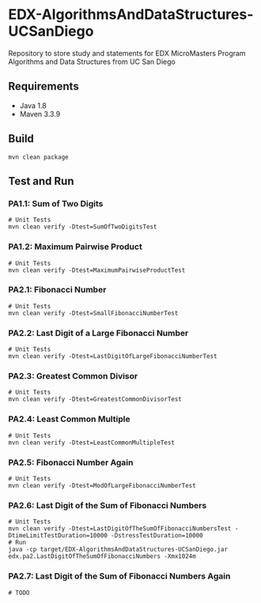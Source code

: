 # EDX-AlgorithmsAndDataStructures-UCSanDiego
Repository to store study and statements for EDX MicroMasters Program Algorithms and Data Structures from UC San Diego

## Requirements
* Java 1.8
* Maven 3.3.9

## Build
```shell script
mvn clean package
```

## Test and Run

### PA1.1: Sum of Two Digits
```shell script
# Unit Tests
mvn clean verify -Dtest=SumOfTwoDigitsTest
```

### PA1.2: Maximum Pairwise Product
```shell script
# Unit Tests
mvn clean verify -Dtest=MaximumPairwiseProductTest
```

### PA2.1: Fibonacci Number
```shell script
# Unit Tests
mvn clean verify -Dtest=SmallFibonacciNumberTest
```

### PA2.2: Last Digit of a Large Fibonacci Number
```shell script
# Unit Tests
mvn clean verify -Dtest=LastDigitOfLargeFibonacciNumberTest
```

### PA2.3: Greatest Common Divisor
```shell script
# Unit Tests
mvn clean verify -Dtest=GreatestCommonDivisorTest
```

### PA2.4: Least Common Multiple
```shell script
# Unit Tests
mvn clean verify -Dtest=LeastCommonMultipleTest
```

### PA2.5: Fibonacci Number Again
```shell script
# Unit Tests
mvn clean verify -Dtest=ModOfLargeFibonacciNumberTest
```

### PA2.6: Last Digit of the Sum of Fibonacci Numbers
```shell script
# Unit Tests
mvn clean verify -Dtest=LastDigitOfTheSumOfFibonacciNumbersTest -DtimeLimitTestDuration=10000 -DstressTestDuration=10000
# Run
java -cp target/EDX-AlgorithmsAndDataStructures-UCSanDiego.jar edx.pa2.LastDigitOfTheSumOfFibonacciNumbers -Xmx1024m
```

### PA2.7: Last Digit of the Sum of Fibonacci Numbers Again
```shell script
# TODO
```
